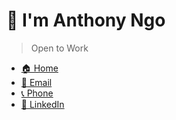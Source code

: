 # 👋 I'm Anthony Ngo

> Open to Work

- [🏠 Home](https://ngoantho.github.io)
- [📧 Email](mailto:anthony.ngoxd@outlook.com)
- [📞 Phone](tel:12063494860)
- [🔗 LinkedIn](https://linkedin.com/in/anthongo)
